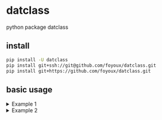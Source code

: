 # datclass

python package datclass

## install

```sh
pip install -U datclass
pip install git+ssh://git@github.com/foyoux/datclass.git
pip install git+https://github.com/foyoux/datclass.git
```

## basic usage

<details>
<summary>Example 1</summary>

```py
from dataclasses import dataclass, field
from typing import Dict, List

from datclass import Nested


@dataclass
class User(Nested):
    name: str = None
    age: int = None


@dataclass
class Group(Nested):
    name: str = None
    users: List[User] = field(default_factory=list)
    meta: Dict = field(default_factory=dict)


if __name__ == '__main__':
    dat = {
        'name': 'foyoux',
        'users': [
            {'name': 'foyou', 'age': 18}
        ],
        'meta': {
            'field1': 'value1',
            'field2': 'value2',
            'field3': 'value3',
        },
    }

    group = Group(**dat)

    print(group.name, group.meta)
    for user in group.users:
        print(user.name, user.age)

```

</details>

<details>
<summary>Example 2</summary>

在 **Example 1** 中，如果将修改 `dat` 为
```py
dat = {
    'name': 'foyoux',
    'users': [
        {'name': 'foyou', 'age': 18, 'sex': 'female'}
    ],
    'meta': {
        'field1': 'value1',
        'field2': 'value2',
        'field3': 'value3',
    },
}
```

程序将会抛出 `TypeError: User.__init__() got an unexpected keyword argument 'sex'` 错误，原因就是定义的字段少于实际给出的。

解决这个问题的办法设置 metaclass，新代码如下：

```py
from dataclasses import dataclass, field
from typing import Dict, List

from datclass import Nested, Extra


@dataclass
class User(Nested, metaclass=Extra):
    name: str = None
    age: int = None


@dataclass
class Group(Nested, metaclass=Extra):
    name: str = None
    users: List[User] = field(default_factory=list)
    meta: Dict = field(default_factory=dict)


if __name__ == '__main__':
    dat = {
        'name': 'foyoux',
        'users': [
            {'name': 'foyou', 'age': 18, 'sex': 'male'},
            # {'name': 'foyou', 'age': 18},
        ],
        'meta': {
            'field1': 'value1',
            'field2': 'value2',
            'field3': 'value3',
        },
    }

    group = Group(**dat)

    print(group.name, group.meta)
    for user in group.users:
        print(user.name, user.age)

```

</details>